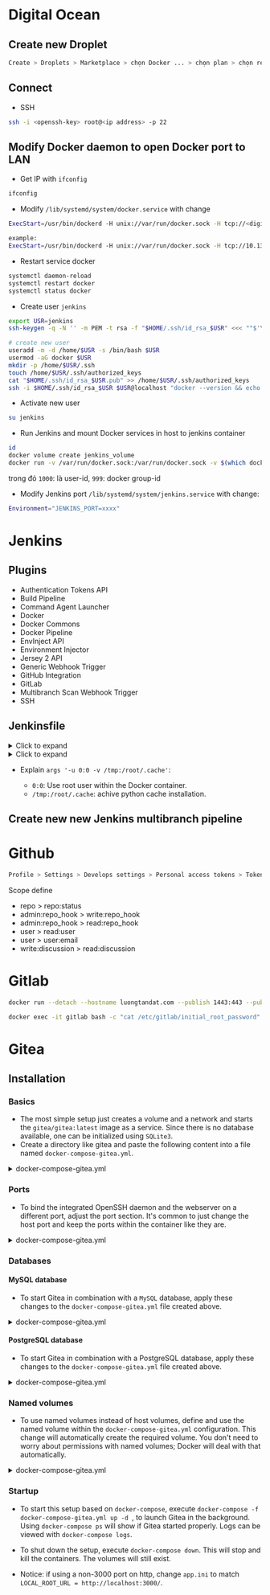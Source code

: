 # Digital Ocean

## Create new Droplet

```bash
Create > Droplets > Marketplace > chọn Docker ... > chọn plan > chọn region > Add SSH > Choose a hostname
```

## Connect

- SSH

```bash
ssh -i <openssh-key> root@<ip address> -p 22 
```

## Modify Docker daemon to open Docker port to LAN

- Get IP with `ifconfig`

```bash
ifconfig
```

- Modify `/lib/systemd/system/docker.service` with change

```bash
ExecStart=/usr/bin/dockerd -H unix://var/run/docker.sock -H tcp://<digital ocean ip address> --containerd=/run/containerd/containerd.sock

example:
ExecStart=/usr/bin/dockerd -H unix://var/run/docker.sock -H tcp://10.137.0.2 --containerd=/run/containerd/containerd.sock
```

- Restart service docker

```bash
systemctl daemon-reload
systemctl restart docker
systemctl status docker
```

- Create user `jenkins`

```bash
export USR=jenkins
ssh-keygen -q -N '' -m PEM -t rsa -f "$HOME/.ssh/id_rsa_$USR" <<< ""$'\n'"y" 2>&1 >/dev/null

# create new user
useradd -m -d /home/$USR -s /bin/bash $USR
usermod -aG docker $USR
mkdir -p /home/$USR/.ssh
touch /home/$USR/.ssh/authorized_keys
cat "$HOME/.ssh/id_rsa_$USR.pub" >> /home/$USR/.ssh/authorized_keys
ssh -i $HOME/.ssh/id_rsa_$USR $USR@localhost "docker --version && echo '>>> DONE. New user added'"
```

- Activate new user

```bash
su jenkins
```

- Run Jenkins and mount Docker services in host to jenkins container

```bash
id
docker volume create jenkins_volume
docker run -v /var/run/docker.sock:/var/run/docker.sock -v $(which docker):$(which docker) -v jenkins_volume:/var/jenkins_home -p 8081:8080 --user 1000:999 --name jenkins -d jenkins/jenkins:lts
```

trong đó `1000`: là user-id, `999`: docker group-id

- Modify Jenkins port `/lib/systemd/system/jenkins.service` with change:

```bash
Environment="JENKINS_PORT=xxxx"
```

# Jenkins

## Plugins

- Authentication Tokens API
- Build Pipeline
- Command Agent Launcher
- Docker
- Docker Commons
- Docker Pipeline
- EnvInject API
- Environment Injector
- Jersey 2 API
- Generic Webhook Trigger
- GitHub Integration
- GitLab
- Multibranch Scan Webhook Trigger
- SSH

## Jenkinsfile

<details>
  <summary>Click to expand</summary>

```bash
pipeline {
    agent none

    environment {
        DOCKER_IMAGE = 'nhtua/flask-docker'
    }

    stages {
        stage('Test') {
            agent {
                    docker {
                        image 'python:3.8-slim-buster'
                        args '-u 0:0 -v /tmp:/root/.cache'
                    }
            }
            steps {
                sh 'pip install poetry'
                sh 'poetry install'
                sh 'poetry run pytest'
            }
        }

        stage('build') {
            agent { node { label 'master' } }
            environment {
                DOCKER_TAG = "${GIT_BRANCH.tokenize('/').pop()}-${BUILD_NUMBER}-${GIT_COMMIT.substring(0, 7)}"
            }
            steps {
                withCredentials([usernamePassword(credentialsId: 'docker-hub', usernameVariable: 'DOCKER_USERNAME', passwordVariable: 'DOCKER_PASSWORD')]) {
                    sh 'echo $DOCKER_PASSWORD | docker login --username $DOCKER_USERNAME --password-stdin'
                }

                sh "docker build -t ${DOCKER_IMAGE}:${DOCKER_TAG} . "
                sh "docker push ${DOCKER_IMAGE}:${DOCKER_TAG}"
                script {
                    if (GIT_BRANCH ==~ /.*master.*/) {
                        sh "docker tag ${DOCKER_IMAGE}:${DOCKER_TAG} ${DOCKER_IMAGE}:latest"
                        sh "docker push ${DOCKER_IMAGE}:latest"
                    }
                }

                //clean to save disk
                sh "docker image rm ${DOCKER_IMAGE}:${DOCKER_TAG}"
            }
        }
    }

    post {
        success {
            echo 'SUCCESSFUL'
        }
        failure {
            echo 'FAILED'
        }
    }
}
```

</details>

<details>
  <summary>Click to expand</summary>

```bash
pipeline {
    agent any

    triggers {
        cron('0 */1 * * *')
        gitlab(triggerOnPush: true, triggerOnMergeRequest: true, branchFilterType: 'All')
    }

    stages {
        stage('TimerTrigger') {
            when {
                triggeredBy "TimerTrigger"
            }
            steps {
                echo '------------------------------------------- TimerTrigger'
                script {
                    if (env.BRANCH_NAME == 'main') {
                        sh 'echo "GIT_BRANCH: $GIT_BRANCH"'
                        sh 'echo ${SAVE_VCAST_REPORT_DIR}'
                        sh "sudo /usr/bin/bash ./run.sh -b \${GIT_BRANCH}"
                    }
                }
            }
        }
        stage('GitLabWebHookCause') {
            when {
                not {
                    triggeredBy "TimerTrigger"
                }
            }
            steps {
                echo '------------------------------------------- GitLabWebHookCause'
                script {
                    if (env.BRANCH_NAME == 'main') {
                        sh 'echo "GIT_BRANCH: $GIT_BRANCH"'
                        sh "sudo /usr/bin/bash ./run.sh -b \${GIT_BRANCH}"
                    }
                    else {
                        sh 'echo "GIT_BRANCH: $GIT_BRANCH"'
                        sh 'echo ${SAVE_VCAST_REPORT_DIR}'
                        sh "sudo /usr/bin/bash ./run.sh -b \${GIT_BRANCH}"
                    }
                }
            }
        }
    }
}

```

</details>

- Explain `args '-u 0:0 -v /tmp:/root/.cache'`:

	- `0:0`: Use root user within the Docker container.
	- `/tmp:/root/.cache`: achive python cache installation.

## Create new new Jenkins multibranch pipeline

# Github

```bash
Profile > Settings > Develops settings > Personal access tokens > Tokens (classic) > Generate new token
```

Scope define

- repo > repo:status
- admin:repo_hook > write:repo_hook
- admin:repo_hook > read:repo_hook
- user > read:user
- user > user:email
- write:discussion > read:discussion



# Gitlab


```bash
docker run --detach --hostname luongtandat.com --publish 1443:443 --publish 8082:80 --publish 2222:22 --name gitlab --restart always --volume `pwd`/gitlab_data/config:/etc/gitlab --volume `pwd`/gitlab_data/logs:/var/log/gitlab --volume `pwd`/gitlab_data/data:/var/opt/gitlab gitlab/gitlab-ce:latest
```

```bash
docker exec -it gitlab bash -c "cat /etc/gitlab/initial_root_password"
```


# Gitea

## Installation

### Basics

- The most simple setup just creates a volume and a network and starts the `gitea/gitea:latest` image as a service. Since there is no database available, one can be initialized using `SQLite3`. 
- Create a directory like gitea and paste the following content into a file named `docker-compose-gitea.yml`.

<details>
  <summary>docker-compose-gitea.yml</summary>

```yml
version: "3"

networks:
  gitea:
    external: false

services:
  server:
    image: gitea/gitea:1.21.0
    container_name: gitea
    environment:
      - USER_UID=1000
      - USER_GID=1000
    restart: always
    networks:
      - gitea
    volumes:
      - ./gitea:/data
      - /etc/timezone:/etc/timezone:ro
      - /etc/localtime:/etc/localtime:ro
    ports:
      - "3000:3000"
      - "222:22"
```
</details>

### Ports

- To bind the integrated OpenSSH daemon and the webserver on a different port, adjust the port section. It's common to just change the host port and keep the ports within the container like they are.

<details>
  <summary>docker-compose-gitea.yml</summary>

```diff
version: "3"

networks:
  gitea:
    external: false

services:
  server:
    image: gitea/gitea:1.21.0
    container_name: gitea
    environment:
      - USER_UID=1000
      - USER_GID=1000
    restart: always
    networks:
      - gitea
    volumes:
      - ./gitea:/data
      - /etc/timezone:/etc/timezone:ro
      - /etc/localtime:/etc/localtime:ro
    ports:
-     - "3000:3000"
-     - "222:22"
+     - "8080:3000"
+     - "2221:22"
```
</details>

### Databases

#### MySQL database

- To start Gitea in combination with a `MySQL` database, apply these changes to the `docker-compose-gitea.yml` file created above.

<details>
  <summary>docker-compose-gitea.yml</summary>

```diff
version: "3"

networks:
  gitea:
    external: false

services:
  server:
    image: gitea/gitea:1.21.0
    container_name: gitea
    environment:
      - USER_UID=1000
      - USER_GID=1000
+      - GITEA__database__DB_TYPE=mysql
+      - GITEA__database__HOST=db:3306
+      - GITEA__database__NAME=gitea
+      - GITEA__database__USER=gitea
+      - GITEA__database__PASSWD=gitea
    restart: always
    networks:
      - gitea
    volumes:
      - ./gitea:/data
      - /etc/timezone:/etc/timezone:ro
      - /etc/localtime:/etc/localtime:ro
    ports:
      - "3000:3000"
      - "222:22"
+    depends_on:
+      - db
+
+  db:
+    image: mysql:8
+    restart: always
+    environment:
+      - MYSQL_ROOT_PASSWORD=gitea
+      - MYSQL_USER=gitea
+      - MYSQL_PASSWORD=gitea
+      - MYSQL_DATABASE=gitea
+    networks:
+      - gitea
+    volumes:
+      - ./mysql:/var/lib/mysql
```
</details>

#### PostgreSQL database

- To start Gitea in combination with a PostgreSQL database, apply these changes to the `docker-compose-gitea.yml` file created above.

<details>
  <summary>docker-compose-gitea.yml</summary>

```diff
version: "3"

networks:
  gitea:
    external: false

services:
  server:
    image: gitea/gitea:1.21.0
    container_name: gitea
    environment:
      - USER_UID=1000
      - USER_GID=1000
+      - GITEA__database__DB_TYPE=postgres
+      - GITEA__database__HOST=db:5432
+      - GITEA__database__NAME=gitea
+      - GITEA__database__USER=gitea
+      - GITEA__database__PASSWD=gitea
    restart: always
    networks:
      - gitea
    volumes:
      - ./gitea:/data
      - /etc/timezone:/etc/timezone:ro
      - /etc/localtime:/etc/localtime:ro
    ports:
      - "3000:3000"
      - "222:22"
+    depends_on:
+      - db
+
+  db:
+    image: postgres:14
+    restart: always
+    environment:
+      - POSTGRES_USER=gitea
+      - POSTGRES_PASSWORD=gitea
+      - POSTGRES_DB=gitea
+    networks:
+      - gitea
+    volumes:
+      - ./postgres:/var/lib/postgresql/data
```
</details>

### Named volumes

- To use named volumes instead of host volumes, define and use the named volume within the `docker-compose-gitea.yml` configuration. This change will automatically create the required volume. You don't need to worry about permissions with named volumes; Docker will deal with that automatically.

<details>
  <summary>docker-compose-gitea.yml</summary>

```diff
version: "3"

networks:
  gitea:
    external: false

+volumes:
+  gitea:
+    driver: local
+
services:
  server:
    image: gitea/gitea:1.21.0
    container_name: gitea
    restart: always
    networks:
      - gitea
    volumes:
-      - ./gitea:/data
+      - gitea:/data
      - /etc/timezone:/etc/timezone:ro
      - /etc/localtime:/etc/localtime:ro
    ports:
      - "3000:3000"
      - "222:22"
```
</details>

### Startup

- To start this setup based on `docker-compose`, execute `docker-compose -f docker-compose-gitea.yml up -d `, to launch Gitea in the background. Using `docker-compose ps` will show if Gitea started properly. Logs can be viewed with `docker-compose logs`.

- To shut down the setup, execute `docker-compose down`. This will stop and kill the containers. The volumes will still exist.

- Notice: if using a non-3000 port on http, change `app.ini` to match `LOCAL_ROOT_URL = http://localhost:3000/`.




























